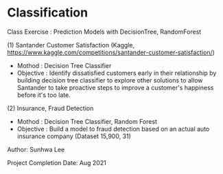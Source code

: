 # Classification
Class Exercise : Prediction Models with DecisionTree, RandomForest


(1) Santander Customer Satisfaction (Kaggle, https://www.kaggle.com/competitions/santander-customer-satisfaction/)

- Mothod : Decision Tree Classifier
- Objective :
Identify dissatisfied customers early in their relationship by building decision tree classifier to explore other solutions to allow Santander to take proactive steps to improve a customer's happiness before it's too late.


(2) Insurance, Fraud  Detection 

- Mothod : Decision Tree Classifier, Random Forest 
- Objective :
Build a model  to fraud detection based on an actual auto insurance company (Dataset 15,900, 31)







Author: Sunhwa Lee

Project Completion Date: Aug 2021
